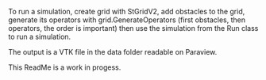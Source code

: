 To run a simulation, create grid with StGridV2, add obstacles to the grid, generate its operators with grid.GenerateOperators (first obstacles, then operators, the order is important) then use the simulation from the Run class to run a simulation. 

The output is a VTK file in the data folder readable on Paraview.

This ReadMe is a work in progess.
